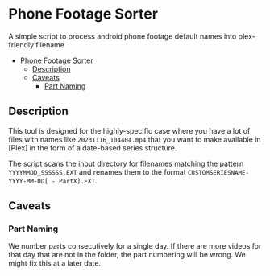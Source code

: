 # Phone Footage Sorter

A simple script to process android phone footage default names into plex-friendly filename

<!--TOC-->

- [Phone Footage Sorter](#phone-footage-sorter)
  - [Description](#description)
  - [Caveats](#caveats)
    - [Part Naming](#part-naming)

<!--TOC-->

## Description

This tool is designed for the highly-specific case where you have a lot of files with names like `20231116_104404.mp4` that you want to make available in [Plex] in the form of a date-based series structure.

The script scans the input directory for filenames matching the pattern `YYYYMMDD_SSSSSS.EXT` and renames them to the format `CUSTOMSERIESNAME-YYYY-MM-DD[ - PartX].EXT`.

## Caveats

### Part Naming

We number parts consecutively for a single day.
If there are more videos for that day that are not in the folder, the part numbering will be wrong.
We might fix this at a later date.
